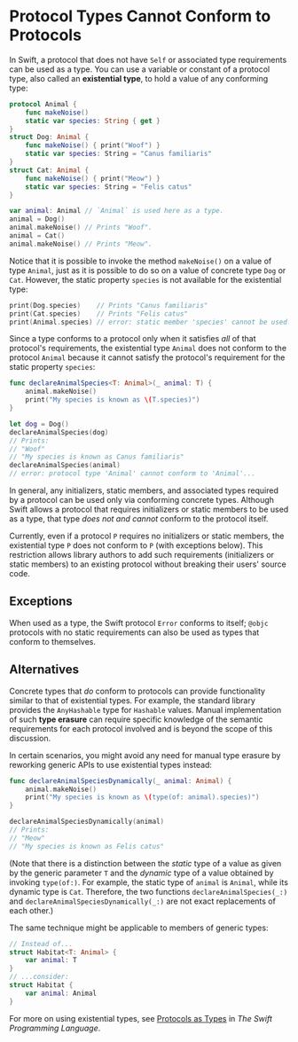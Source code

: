 # Protocol Types Cannot Conform to Protocols

In Swift, a protocol that does not have `Self` or associated type requirements can be used as a type. You can use a variable or constant of a protocol type, also called an __existential type__, to hold a value of any conforming type:

```swift 
protocol Animal {
    func makeNoise()
    static var species: String { get }
}
struct Dog: Animal {
    func makeNoise() { print("Woof") }
    static var species: String = "Canus familiaris"
}
struct Cat: Animal {
    func makeNoise() { print("Meow") }
    static var species: String = "Felis catus"
}

var animal: Animal // `Animal` is used here as a type.
animal = Dog()
animal.makeNoise() // Prints "Woof".
animal = Cat()
animal.makeNoise() // Prints "Meow".
```

Notice that it is possible to invoke the method `makeNoise()` on a value of type `Animal`, just as it is possible to do so on a value of concrete type `Dog` or `Cat`. However, the static property `species` is not available for the existential type:

```swift
print(Dog.species)    // Prints "Canus familiaris"
print(Cat.species)    // Prints "Felis catus"
print(Animal.species) // error: static member 'species' cannot be used...
```

Since a type conforms to a protocol only when it satisfies _all_ of that protocol's requirements, the existential type `Animal` does not conform to the protocol `Animal` because it cannot satisfy the protocol's requirement for the static property `species`:

```swift
func declareAnimalSpecies<T: Animal>(_ animal: T) {
    animal.makeNoise()
    print("My species is known as \(T.species)")
}

let dog = Dog()
declareAnimalSpecies(dog)
// Prints:
// "Woof"
// "My species is known as Canus familiaris"
declareAnimalSpecies(animal)
// error: protocol type 'Animal' cannot conform to 'Animal'...
```

In general, any initializers, static members, and associated types required by a protocol can be used only via conforming concrete types. Although Swift allows a protocol that requires initializers or static members to be used as a type, that type _does not and cannot_ conform to the protocol itself.

Currently, even if a protocol `P` requires no initializers or static members, the existential type `P` does not conform to `P` (with exceptions below). This restriction allows library authors to add such requirements (initializers or static members) to an existing protocol without breaking their users' source code.

## Exceptions

When used as a type, the Swift protocol `Error` conforms to itself; `@objc` protocols with no static requirements can also be used as types that conform to themselves.

## Alternatives

Concrete types that _do_ conform to protocols can provide functionality similar to that of existential types. For example, the standard library provides the `AnyHashable` type for `Hashable` values. Manual implementation of such __type erasure__ can require specific knowledge of the semantic requirements for each protocol involved and is beyond the scope of this discussion.

In certain scenarios, you might avoid any need for manual type erasure by reworking generic APIs to use existential types instead:

```swift
func declareAnimalSpeciesDynamically(_ animal: Animal) {
    animal.makeNoise()
    print("My species is known as \(type(of: animal).species)")
}

declareAnimalSpeciesDynamically(animal)
// Prints:
// "Meow"
// "My species is known as Felis catus"
```

(Note that there is a distinction between the _static_ type of a value as given by the generic parameter `T` and the _dynamic_ type of a value obtained by invoking `type(of:)`. For example, the static type of `animal` is `Animal`, while its dynamic type is `Cat`. Therefore, the two functions `declareAnimalSpecies(_:)` and `declareAnimalSpeciesDynamically(_:)` are not exact replacements of each other.)

The same technique might be applicable to members of generic types:

```swift
// Instead of...
struct Habitat<T: Animal> {
    var animal: T
}
// ...consider:
struct Habitat {
    var animal: Animal
}
```

For more on using existential types, see [Protocols as Types](https://docs.swift.org/swift-book/LanguageGuide/Protocols.html#ID275) in _The Swift Programming Language_.
